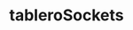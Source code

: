 # tableroSockets
[https://socketboardnicolas.herokuapp.com]: https://socketboardnicolas.herokuapp.com
